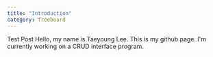 ```yaml
---
title: "Introduction"
category: freeboard
---
```


Test Post
Hello, my name is Taeyoung Lee.
This is my github page.
I'm currently working on a CRUD interface program.
